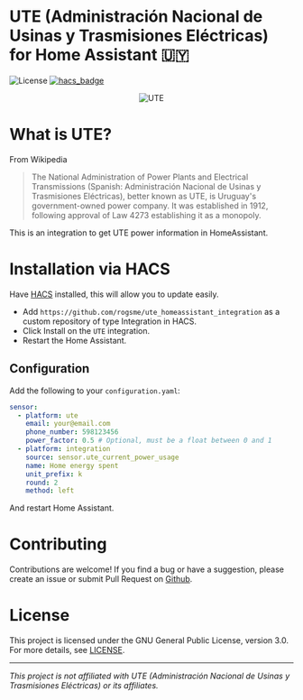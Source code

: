 # UTE (Administración Nacional de Usinas y Trasmisiones Eléctricas) for Home Assistant 🇺🇾
![License](https://img.shields.io/github/license/rogsme/ute_homeassistant_integration)
[![hacs_badge](https://img.shields.io/badge/HACS-Custom-41BDF5.svg)](https://github.com/rogsme/ute_homeassistant_integration)

<p align="center">
  <img src="https://github.com/rogsme/ute_homeassistant_integration/blob/master/icon.png?raw=true" alt="UTE"/>
</p>

# What is UTE?

From Wikipedia
> The National Administration of Power Plants and Electrical Transmissions (Spanish: Administración Nacional de Usinas y Trasmisiones Eléctricas), better known as UTE, is Uruguay's government-owned power company. It was established in 1912, following approval of Law 4273 establishing it as a monopoly.

This is an integration to get UTE power information in HomeAssistant.

# Installation via HACS

Have [HACS](https://hacs.xyz/) installed, this will allow you to update easily.

* Add `https://github.com/rogsme/ute_homeassistant_integration` as a custom repository of type Integration in HACS.
* Click Install on the `UTE` integration.
* Restart the Home Assistant.

## Configuration

Add the following to your `configuration.yaml`:
```yaml
sensor:
  - platform: ute
    email: your@email.com
    phone_number: 598123456
    power_factor: 0.5 # Optional, must be a float between 0 and 1
  - platform: integration
    source: sensor.ute_current_power_usage
    name: Home energy spent
    unit_prefix: k
    round: 2
    method: left
```

And restart Home Assistant.

# Contributing

Contributions are welcome! If you find a bug or have a suggestion, please create an issue or submit Pull Request on [Github](https://github.com/rogsme/ute_homeassistant_integration).

# License

This project is licensed under the GNU General Public License, version 3.0. For more details, see [LICENSE](LICENSE).

---

*This project is not affiliated with UTE (Administración Nacional de Usinas y Trasmisiones Eléctricas) or its affiliates.*
